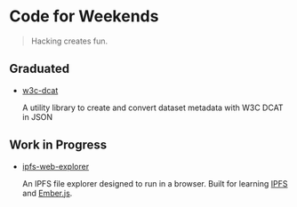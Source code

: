 # Code for Weekends

> Hacking creates fun.

## Graduated

* [w3c-dcat](https://github.com/haoliangyu/w3c-dcat)

  A utility library to create and convert dataset metadata with W3C DCAT in JSON

## Work in Progress

* [ipfs-web-explorer](https://github.com/haoliangyu/ipfs-web-explorer)

  An IPFS file explorer designed to run in a browser. Built for learning [IPFS](https://ipfs.io/) and [Ember.js](https://emberjs.com/).
